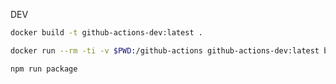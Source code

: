 DEV

```bash
docker build -t github-actions-dev:latest .

docker run --rm -ti -v $PWD:/github-actions github-actions-dev:latest bash
```

```bash
npm run package
```